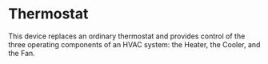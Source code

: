 # Thermostat
This device replaces an ordinary thermostat and provides control of the three operating components of an HVAC system: the Heater, the Cooler, and the Fan.

